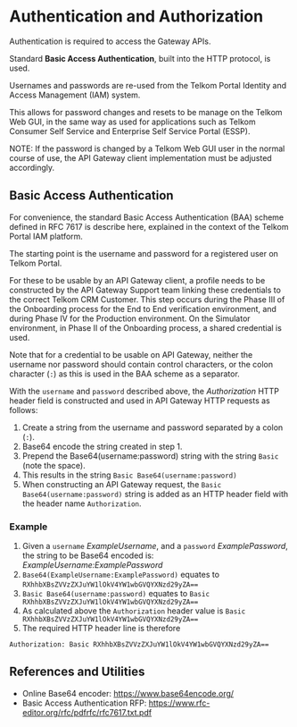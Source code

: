 # Authentication and Authorization

Authentication is required to access the Gateway APIs.

Standard **Basic Access Authentication**, built into the HTTP protocol, is used.

Usernames and passwords are re-used from the Telkom Portal Identity and Access Management (IAM) system.

This allows for password changes and resets to be manage on the Telkom Web GUI, in the same way as used for applications such as Telkom Consumer Self Service and Enterprise Self Service Portal (ESSP).

NOTE: If the password is changed by a Telkom Web GUI user in the normal course of use, the API Gateway client implementation must be adjusted accordingly.

## Basic Access Authentication

For convenience, the standard Basic Access Authentication (BAA) scheme defined in RFC 7617 is describe here, explained in the context of the Telkom Portal IAM platform.

The starting point is the username and password for a registered user on Telkom Portal.

For these to be usable by an API Gateway client, a profile needs to be constructed by the API Gateway Support team linking these credentials to the correct Telkom CRM Customer. This step occurs during the Phase III of the Onboarding process for the End to End verification environment, and during Phase IV for the Production environment. On the Simulator environment, in Phase II of the Onboarding process, a shared credential is used.

Note that for a credential to be usable on API Gateway, neither the username nor password should contain control characters, or the colon character (`:`) as this is used in the BAA scheme as a separator.

With the `username` and `password` described above, the *Authorization* HTTP header field is constructed and used in API Gateway HTTP requests as follows:

1. Create a string from the username and password separated by a colon (`:`).
2. Base64 encode the string created in step 1.
3. Prepend the Base64(username:password) string with the string `Basic ` (note the space).
4. This results in the string `Basic Base64(username:password)`
5. When constructing an API Gateway request, the `Basic Base64(username:password)` string is added as an HTTP header field with the header name `Authorization`.

### Example

1. Given a `username` *ExampleUsername*, and a `password` *ExamplePassword*, the string to be Base64 encoded is: *ExampleUsername:ExamplePassword*
2. `Base64(ExampleUsername:ExamplePassword)` equates to `RXhhbXBsZVVzZXJuYW1lOkV4YW1wbGVQYXNzd29yZA==`
3. `Basic Base64(username:password)` equates to `Basic RXhhbXBsZVVzZXJuYW1lOkV4YW1wbGVQYXNzd29yZA==`
4. As calculated above the `Authorization` header value is `Basic RXhhbXBsZVVzZXJuYW1lOkV4YW1wbGVQYXNzd29yZA==`
5. The required HTTP header line is therefore

```HTTP
Authorization: Basic RXhhbXBsZVVzZXJuYW1lOkV4YW1wbGVQYXNzd29yZA==
```

## References and Utilities

- Online Base64 encoder: <https://www.base64encode.org/>
- Basic Access Authentication RFP: <https://www.rfc-editor.org/rfc/pdfrfc/rfc7617.txt.pdf>